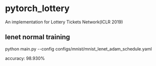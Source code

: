 # pytorch_lottery
An implementation for Lottery Tickets Network(ICLR 2019)

## lenet normal training
python  main.py --config configs/mnist/mnist_lenet_adam_schedule.yaml

accuracy:  98.930%
